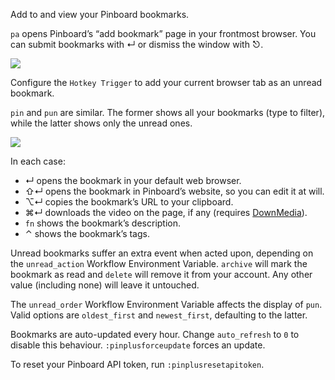 Add to and view your Pinboard bookmarks.

`pa` opens Pinboard’s “add bookmark” page in your frontmost browser. You can submit bookmarks with ↵ or dismiss the window with ⎋.

![](https://i.imgur.com/g6wAO6U.png)

Configure the `Hotkey Trigger` to add your current browser tab as an unread bookmark.

`pin` and `pun` are similar. The former shows all your bookmarks (type to filter), while the latter shows only the unread ones.

![](https://i.imgur.com/JK0RDqS.png)

In each case:

+ ↵ opens the bookmark in your default web browser.
+ ⇧↵ opens the bookmark in Pinboard’s website, so you can edit it at will.
+ ⌥↵ copies the bookmark’s URL to your clipboard.
+ ⌘↵ downloads the video on the page, if any (requires [DownMedia](https://github.com/vitorgalvao/alfred-workflows/tree/master/DownMedia)).
+ `fn` shows the bookmark’s description.
+ ⌃ shows the bookmark’s tags.

Unread bookmarks suffer an extra event when acted upon, depending on the `unread_action` Workflow Environment Variable. `archive` will mark the bookmark as read and `delete` will remove it from your account. Any other value (including none) will leave it untouched.

The `unread_order` Workflow Environment Variable affects the display of `pun`. Valid options are `oldest_first` and `newest_first`, defaulting to the latter.

Bookmarks are auto-updated every hour. Change `auto_refresh` to `0` to disable this behaviour. `:pinplusforceupdate` forces an update.

To reset your Pinboard API token, run `:pinplusresetapitoken`.

